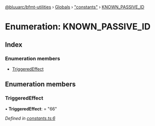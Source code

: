 [@bluuarc/bfmt-utilities](../README.md) › [Globals](../globals.md) › ["constants"](../modules/_constants_.md) › [KNOWN_PASSIVE_ID](_constants_.known_passive_id.md)

# Enumeration: KNOWN_PASSIVE_ID

## Index

### Enumeration members

* [TriggeredEffect](_constants_.known_passive_id.md#triggeredeffect)

## Enumeration members

###  TriggeredEffect

• **TriggeredEffect**: = "66"

*Defined in [constants.ts:6](https://github.com/BluuArc/bfmt-utilities/blob/cf39af8/src/constants.ts#L6)*
